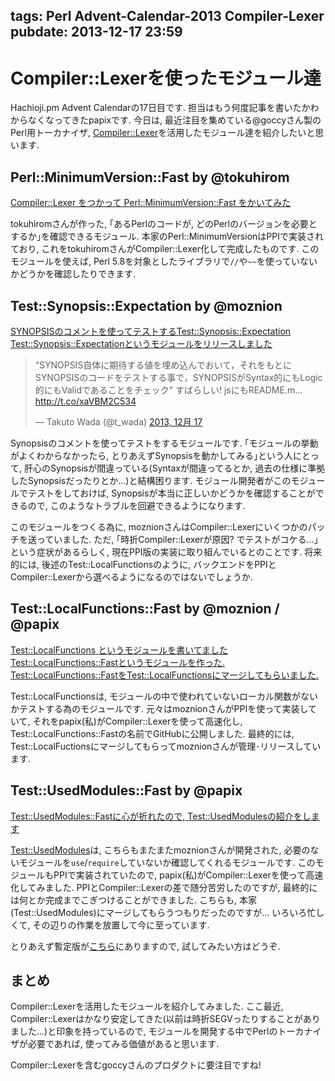 tags: Perl Advent-Calendar-2013 Compiler-Lexer
pubdate: 2013-12-17 23:59
---
# Compiler::Lexerを使ったモジュール達

Hachioji.pm Advent Calendarの17日目です. 担当はもう何度記事を書いたかわからなくなってきたpapixです.
今日は, 最近注目を集めている@goccyさん製のPerl用トーカナイザ, [Compiler::Lexer](http://search.cpan.org/~goccy/Compiler-Lexer/)を活用したモジュール達を紹介したいと思います.

## Perl::MinimumVersion::Fast by @tokuhirom

[Compiler::Lexer をつかって Perl::MinimumVersion::Fast をかいてみた](http://blog.64p.org/entry/2013/05/02/185530)

tokuhiromさんが作った, ｢あるPerlのコードが, どのPerlのバージョンを必要とするか｣を確認できるモジュール.
本家のPerl::MinimumVersionはPPIで実装されており, これをtokuhiromさんがCompiler::Lexer化して完成したものです.
このモジュールを使えば, Perl 5.8を対象としたライブラリで`//`や`~~`を使っていないかどうかを確認したりできます.

## Test::Synopsis::Expectation by @moznion

[SYNOPSISのコメントを使ってテストするTest::Synopsis::Expectation](http://mackee.hatenablog.com/entry/2013/12/16/234919)
[Test::Synopsis::Expectationというモジュールをリリースしました](http://moznion.hatenadiary.com/entry/2013/12/17/113458)

<blockquote class="twitter-tweet" lang="ja"><p>“SYNOPSIS自体に期待する値を埋め込んでおいて，それをもとにSYNOPSISのコードをテストする事で，SYNOPSISがSyntax的にもLogic的にもValidであることをチェック” すばらしい! jsにもREADME.m… <a href="http://t.co/xaVBM2C534">http://t.co/xaVBM2C534</a></p>&mdash; Takuto Wada (@t_wada) <a href="https://twitter.com/t_wada/statuses/412849220853317632">2013, 12月 17</a></blockquote>
<script async src="//platform.twitter.com/widgets.js" charset="utf-8"></script>

Synopsisのコメントを使ってテストをするモジュールです.
｢モジュールの挙動がよくわからなかったら, とりあえずSynopsisを動かしてみる｣という人にとって, 肝心のSynopsisが間違っている(Syntaxが間違ってるとか, 過去の仕様に準拠したSynopsisだったりとか...)と結構困ります.
モジュール開発者がこのモジュールでテストをしておけば, Synopsisが本当に正しいかどうかを確認することができるので, このようなトラブルを回避できるようになります.

このモジュールをつくる為に, moznionさんはCompiler::Lexerにいくつかのパッチを送っていました.
ただ, ｢時折Compiler::Lexerが原因? でテストがコケる...｣という症状があるらしく, 現在PPI版の実装に取り組んでいるとのことです.
将来的には, 後述のTest::LocalFunctionsのように, バックエンドをPPIとCompiler::Lexerから選べるようになるのではないでしょうか.

## Test::LocalFunctions::Fast by @moznion / @papix

[Test::LocalFunctions というモジュールを書いてました](http://moznion.hatenadiary.com/entry/20130412/1365795045)
[Test::LocalFunctions::Fastというモジュールを作った.](http://blog.papix.net/entry/2013/05/02/223803)
[Test::LocalFunctions::FastをTest::LocalFunctionsにマージしてもらいました.](http://blog.papix.net/entry/2013/05/27/224100)

Test::LocalFunctionsは, モジュールの中で使われていないローカル関数がないかテストする為のモジュールです.
元々はmoznionさんがPPIを使って実装していて, それをpapix(私)がCompiler::Lexerを使って高速化し, Test::LocalFunctions::Fastの名前でGitHubに公開しました.
最終的には, Test::LocalFuctionsにマージしてもらってmoznionさんが管理･リリースしています.

## Test::UsedModules::Fast by @papix

[Test::UsedModules::Fastに心が折れたので, Test::UsedModulesの紹介をします](http://blog.papix.net/entry/2013/07/09/211600)

[Test::UsedModules](https://github.com/moznion/Test-UsedModules)は, こちらもまたまたmoznionさんが開発された, 必要のないモジュールを`use`/`require`していないか確認してくれるモジュールです.
このモジュールもPPIで実装されていたので, papix(私)がCompiler::Lexerを使って高速化してみました.
PPIとCompiler::Lexerの差で随分苦労したのですが, 最終的には何とか完成までこぎつけることができました.
こちらも, 本家(Test::UsedModules)にマージしてもらうつもりだったのですが... いろいろ忙しくて, その辺りの作業を放置して今に至っています.

とりあえず暫定版が[こちら](https://github.com/papix/Test-UsedModules/tree/fast)にありますので, 試してみたい方はどうぞ.

## まとめ

Compiler::Lexerを活用したモジュールを紹介してみました.
ここ最近, Compiler::Lexerはかなり安定してきた(以前は時折SEGVったりすることがありました...)と印象を持っているので, モジュールを開発する中でPerlのトーカナイザが必要であれば, 使ってみる価値があると思います.

Compiler::Lexerを含むgoccyさんのプロダクトに要注目ですね!
